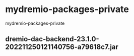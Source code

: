 # mydremio-packages-private
mydremio-packages-private



## dremio-dac-backend-23.1.0-202211250121140756-a79618c7.jar

